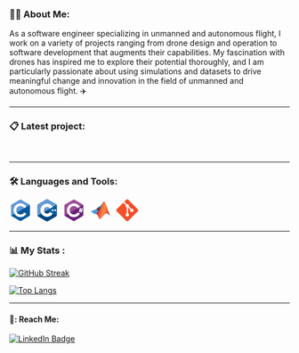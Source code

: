 ### 👨‍💻 About Me: 
As a software engineer specializing in unmanned and autonomous flight, I work on a variety of projects ranging from drone design and operation to software development that augments their capabilities. My fascination with drones has inspired me to explore their potential thoroughly, and I am particularly passionate about using simulations and datasets to drive meaningful change and innovation in the field of unmanned and autonomous flight. ✈️

---

### :clipboard: Latest project:
[![<Repository Name>](https://github-readme-stats.vercel.app/api/pin/?username=AndreasArendt&repo=OpenRTK&theme=default) ](https://github.com/AndreasArendt/OpenRTK)



---

### :hammer_and_wrench: Languages and Tools:
<div>
  <img src="https://github.com/devicons/devicon/blob/master/icons/c/c-original.svg" title="C" alt="C" width="40" height="40"/>&nbsp;
  <img src="https://github.com/devicons/devicon/blob/master/icons/cplusplus/cplusplus-original.svg" title="C++" alt="C++" width="40" height="40"/>&nbsp;
  <img src="https://github.com/devicons/devicon/blob/master/icons/csharp/csharp-original.svg" title="C++" alt="C++" width="40" height="40"/>&nbsp;  
  <img src="https://github.com/devicons/devicon/blob/master/icons/matlab/matlab-original.svg" title="C++" alt="C++" width="40" height="40"/>&nbsp;
  <img src="https://github.com/devicons/devicon/blob/master/icons/git/git-original.svg" title="git" alt="git" width="40" height="40"/>&nbsp;  
</div>

---

### :bar_chart: My Stats :
[![GitHub Streak](http://github-readme-streak-stats.herokuapp.com?user=AndreasArendt&theme=default&hide_border=true&mode=weekly)](https://git.io/streak-stats)

  [![Top Langs](https://github-readme-stats.vercel.app/api/top-langs/?username=AndreasArendt&layout=compact&theme=default)](https://github.com/anuraghazra/github-readme-stats)

---

#### 📧: Reach Me:  
<div id="badges">
  <a href="https://de.linkedin.com/in/andreas-arendt-a08681189">
    <img src="https://img.shields.io/badge/LinkedIn-blue?style=for-the-badge&logo=linkedin&logoColor=white" alt="LinkedIn Badge"/>
  </a>    
</div>
  
